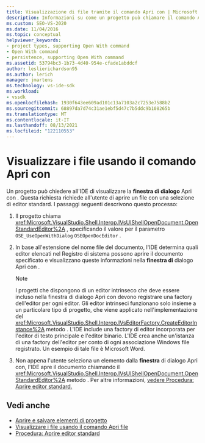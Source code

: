 ```yaml
---
title: Visualizzazione di file tramite il comando Apri con | Microsoft Docs
description: Informazioni su come un progetto può chiamare il comando Apri con nel Visual Studio di sviluppo integrato (IDE) per visualizzare i file.
ms.custom: SEO-VS-2020
ms.date: 11/04/2016
ms.topic: conceptual
helpviewer_keywords:
- project types, supporting Open With command
- Open With command
- persistence, supporting Open With command
ms.assetid: 53794bc3-1b73-4d40-954e-cfade1abddcf
author: leslierichardson95
ms.author: lerich
manager: jmartens
ms.technology: vs-ide-sdk
ms.workload:
- vssdk
ms.openlocfilehash: 1930f643ee609ad101c13a7103a2c7253e7588b2
ms.sourcegitcommit: 68897da7d74c31ae1ebf5d47c7b5ddc9b108265b
ms.translationtype: MT
ms.contentlocale: it-IT
ms.lasthandoff: 08/13/2021
ms.locfileid: "122110553"
---
```

# <a name="display-files-by-using-the-open-with-command"></a>Visualizzare i file usando il comando Apri con
Un progetto può chiedere all'IDE di visualizzare la **finestra di dialogo** Apri con . Questa richiesta richiede all'utente di aprire un file con una selezione di editor standard. I passaggi seguenti descrivono questo processo:

1. Il progetto chiama <xref:Microsoft.VisualStudio.Shell.Interop.IVsUIShellOpenDocument.OpenStandardEditor%2A> , specificando il valore per il parametro `OSE_UseOpenWithDialog` `OSEOpenDocEditor` .

2. In base all'estensione del nome file del documento, l'IDE determina quali editor elencati nel Registro di sistema possono aprire il documento specificato e visualizzano queste informazioni nella **finestra di** dialogo Apri con .

    > [!NOTE]
    > I progetti che dispongono di un  editor intrinseco che deve essere incluso nella finestra di dialogo Apri con devono registrare una factory dell'editor per ogni editor. Gli editor intrinseci funzionano solo insieme a un particolare tipo di progetto, che viene applicato nell'implementazione del <xref:Microsoft.VisualStudio.Shell.Interop.IVsEditorFactory.CreateEditorInstance%2A> metodo . L'IDE include una factory di editor incorporata per l'editor di testo principale e l'editor binario. L'IDE crea anche un'istanza di una factory dell'editor per conto di ogni associazione Windows file registrato. Un esempio di tale file è Microsoft Word.

3. Non appena l'utente seleziona un elemento dalla **finestra** di dialogo Apri con, l'IDE apre il documento chiamando il <xref:Microsoft.VisualStudio.Shell.Interop.IVsUIShellOpenDocument.OpenStandardEditor%2A> metodo . Per altre informazioni, [vedere Procedura: Aprire editor standard.](../../extensibility/how-to-open-standard-editors.md)

## <a name="see-also"></a>Vedi anche
- [Aprire e salvare elementi di progetto](../../extensibility/internals/opening-and-saving-project-items.md)
- [Visualizzare i file usando il comando Apri file](../../extensibility/internals/displaying-files-by-using-the-open-file-command.md)
- [Procedura: Aprire editor standard](../../extensibility/how-to-open-standard-editors.md)
